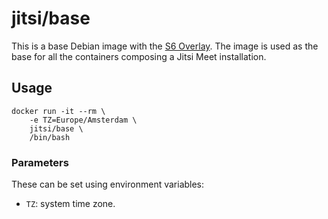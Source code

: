 # jitsi/base

This is a base Debian image with the [S6 Overlay](https://github.com/just-containers/s6-overlay). The
image is used as the base for all the containers composing a Jitsi Meet installation.

## Usage

```
docker run -it --rm \
    -e TZ=Europe/Amsterdam \
    jitsi/base \
    /bin/bash
```

### Parameters

These can be set using environment variables:

* ``TZ``: system time zone.

